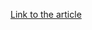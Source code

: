 [Link to the article](https://blog.strikeready.com/blog/armageddon-is-more-than-a-grammy-nominated-album/)
